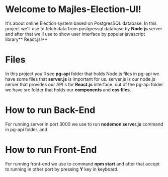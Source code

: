 # Welcome to Majles-Election-UI!

It's about online Election system based on PostgresSQL database.
In this project we'll use to fetch data from postgressql database by **Node.js** server and after that we'll use to show user interface by popular javascript library** React.js!**


# Files

In this project you'll see **pg-api** folder that holds Node.js files in pg-api we have some files that **server.js** is important for us.
server.js is our node.js server that provides our API s for **React.js** interface.
out of the pg-api folder we have src folder that holds our **components** and **css files**. 

# How to run Back-End

For running server in port 3000 we use to run **nodemon server.js** command in pg-api folder. and 
# How to run Front-End

For  running front-end we use to command **npm start** and after that accept to running in other port by pressing **Y** key in keyboard.


